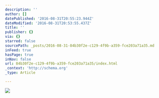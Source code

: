 ```yaml
---
description: ''
author: []
datePublished: '2016-08-31T20:55:23.944Z'
dateModified: '2016-08-31T20:53:55.437Z'
title: ''
publisher: {}
via: {}
starred: false
sourcePath: _posts/2016-08-31-84b30f2e-c129-4f9b-a359-fce203a71a35.md
inFeed: true
hasPage: true
inNav: false
url: 84b30f2e-c129-4f9b-a359-fce203a71a35/index.html
_context: 'http://schema.org'
_type: Article

---
```

![](https://the-grid-user-content.s3-us-west-2.amazonaws.com/cf6c6b0d-29aa-4bb7-8429-975bf1350a74.jpg)